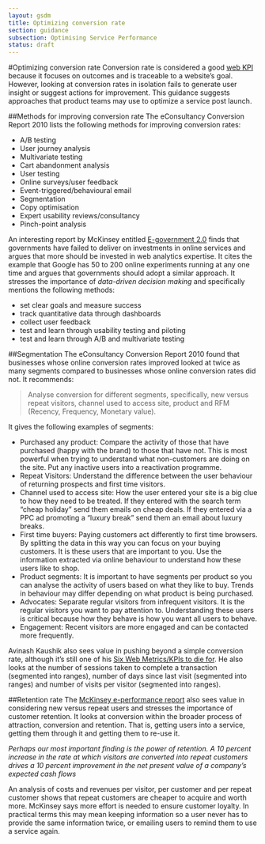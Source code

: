 ```yaml
---
layout: gsdm
title: Optimizing conversion rate
section: guidance
subsection: Optimising Service Performance
status: draft
---
```

    
#Optimizing conversion rate
Conversion rate is considered a good [web KPI](http://www.kaushik.net/avinash/rules-choosing-web-analytics-key-performance-indicators/) because it focuses on outcomes and is traceable to a website’s goal. However, looking at conversion rates in isolation fails to generate user insight or suggest actions for improvement. This guidance suggests approaches that product teams may use to optimize a service post launch.

##Methods for improving conversion rate
The eConsultancy Conversion Report 2010 lists the following methods for improving conversion rates:
* A/B testing
* User journey analysis
* Multivariate testing
* Cart abandonment analysis
* User testing
* Online surveys/user feedback
* Event-triggered/behavioural email
* Segmentation
* Copy optimisation
* Expert usability reviews/consultancy
* Pinch-point analysis

An interesting report by McKinsey entitled [E-government 2.0](https://www.mckinseyquarterly.com/E-government_20_2408) finds that governments have failed to deliver on investments in online services and argues that more should be invested in web analytics expertise. It cites the example that Google has 50 to 200 online experiments running at any one time and argues that governments should adopt a similar approach. It stresses the importance of *data-driven decision making* and specifically mentions the following methods:
* set clear goals and measure success
* track quantitative data through dashboards
* collect user feedback
* test and learn through usability testing and piloting
* test and learn through A/B and multivariate testing

##Segmentation
The eConsultancy Conversion Report 2010 found that businesses whose online conversion rates improved looked at twice as many segments compared to businesses whose online conversion rates did not. It recommends:
                  	                                                        	
> Analyse conversion for different segments, specifically, new versus repeat visitors, channel used to access site, product and RFM (Recency, Frequency, Monetary value).

It gives the following examples of segments:
* Purchased any product: Compare the activity of those that have purchased (happy with the brand) to those that have not. This is most powerful when trying to understand what non-customers are doing on the site. Put any inactive users into a reactivation programme.
* Repeat Visitors: Understand the difference between the user behaviour of returning prospects and first time visitors.
* Channel used to access site: How the user entered your site is a big clue to how they need to be treated. If they entered with the search term “cheap holiday” send them emails on cheap deals. If they entered via a PPC ad promoting a “luxury break” send them an email about luxury breaks.
* First time buyers: Paying customers act differently to first time browsers. By splitting the data in this way you can focus on your buying customers. It is these users that are important to you. Use the information extracted via online behaviour to understand how these users like to shop.
* Product segments: It is important to have segments per product so you can analyse the activity of users based on what they like to buy. Trends in behaviour may differ depending on what product is being purchased.
* Advocates: Separate regular visitors from infrequent visitors. It is the regular visitors you want to pay attention to. Understanding these users is critical because how they behave is how you want all users to behave.
* Engagement: Recent visitors are more engaged and can be contacted more frequently.
 
Avinash Kaushik also sees value in pushing beyond a simple conversion rate, although it’s still one of his [Six Web Metrics/KPIs to die for](http://www.kaushik.net/avinash/rules-choosing-web-analytics-key-performance-indicators/). He also looks at the number of sessions taken to complete a transaction (segmented into ranges), number of days since last visit (segmented into ranges) and number of visits per visitor (segmented into ranges).

##Retention rate
The [McKinsey e-performance report](https://www.mckinseyquarterly.com/E-performance_The_path_to_rational_exuberance_975) also sees value in considering new versus repeat users and stresses the importance of customer retention. It looks at conversion within the broader process of attraction, conversion and retention. That is, getting users into a service, getting them through it and getting them to re-use it.

*Perhaps our most important finding is the power of retention. A 10 percent increase in the rate at which visitors are converted into repeat customers drives a 10 percent improvement in the net present value of a company’s expected cash flows*

An analysis of costs and revenues per visitor, per customer and per repeat customer shows that repeat customers are cheaper to acquire and worth more. McKinsey says more effort is needed to ensure customer loyalty. In practical terms this may mean keeping information so a user never has to provide the same information twice, or emailing users to remind them to use a service again.
